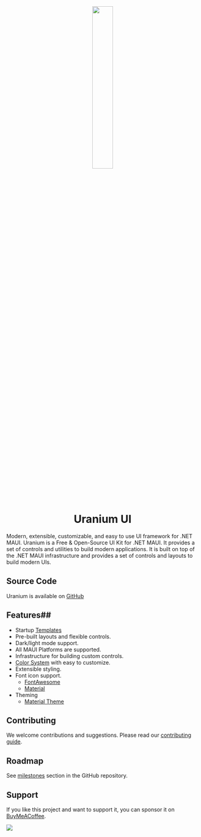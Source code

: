 <div align="center">
    <img align="center" src="https://github.com/enisn/UraniumUI/raw/develop/art/logo.svg" width="33%">
    <h1 align="center">Uranium UI</h1>
</div>
Modern, extensible, customizable, and easy to use UI framework for .NET MAUI.
Uranium is a Free & Open-Source UI Kit for .NET MAUI. It provides a set of controls and utilities to build modern applications. It is built on top of the .NET MAUI infrastructure and provides a set of controls and layouts to build modern UIs.

## Source Code
Uranium is available on [GitHub](https://github.com/enisn/UraniumUI)

## Features##

- Startup [Templates](https://enisn-projects.io/docs/en/uranium/latest/Getting-Started#new-projects)
- Pre-built layouts and flexible controls.
- Dark/light mode support.
- All MAUI Platforms are supported.
- Infrastructure for building custom controls.
- [Color System](https://enisn-projects.io/docs/en/uranium/latest/theming/ColorSystem) with easy to customize.
- Extensible styling.
- Font icon support.
  - [FontAwesome](https://enisn-projects.io/docs/en/uranium/latest/theming/Icons#fontawesome)
  - [Material](https://enisn-projects.io/docs/en/uranium/latest/theming/Icons#material-icons)
- Theming
  - [Material Theme](https://enisn-projects.io/docs/en/uranium/latest/themes/material/Index)


## Contributing
We welcome contributions and suggestions. Please read our [contributing guide](#).


## Roadmap

See [milestones](https://github.com/enisn/UraniumUI/milestones) section in the GitHub repository.

## Support
If you like this project and want to support it, you can sponsor it on [BuyMeACoffee](https://www.buymeacoffee.com/enisn).

<a href="https://www.buymeacoffee.com/enisn"><img src="https://img.buymeacoffee.com/button-api/?text=Buy me a coffee&emoji=&slug=enisn&button_colour=40DCA5&font_colour=ffffff&font_family=Lato&outline_colour=000000&coffee_colour=FFDD00" /></a>
